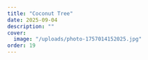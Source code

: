 ```yaml
---
title: "Coconut Tree"
date: 2025-09-04
description: ""
cover:
  image: "/uploads/photo-1757014152025.jpg"
order: 19
---
```


